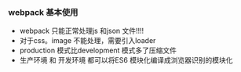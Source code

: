 ### webpack 基本使用
* webpack 只能正常处理js 和json 文件!!!!
* 对于css。image 不能处理，需要引入loader
* production 模式比development 模式多了压缩文件
* 生产环境 和 开发环境 都可以将ES6 模块化编译成浏览器识别的模块化